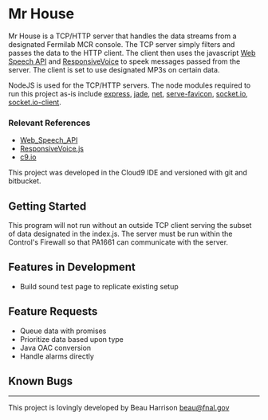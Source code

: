 Mr House
=======
Mr House is a TCP/HTTP server that handles the data streams from a designated
Fermilab MCR console. The TCP server simply filters and passes the data to
the HTTP client. The client then uses the javascript [Web Speech API][1] and
[ResponsiveVoice][2] to speek messages passed from the server. The client is
set to use designated MP3s on certain data.

NodeJS is used for the TCP/HTTP servers. The node modules required to run this
project as-is include [express][3], [jade][4], [net][5], [serve-favicon][6],
[socket.io][7], [socket.io-client][8].

### Relevant References
* [Web_Speech_API][1]
* [ResponsiveVoice.js][2]
* [c9.io][9]

This project was developed in the Cloud9 IDE and versioned with git and bitbucket.

Getting Started
------
This program will not run without an outside TCP client serving the subset of
data designated in the index.js. The server must be run within the Control's
Firewall so that PA1661 can communicate with the server.

Features in Development
------
* Build sound test page to replicate existing setup

Feature Requests
------
* Queue data with promises
* Prioritize data based upon type
* Java OAC conversion
* Handle alarms directly

Known Bugs
------

______
This project is lovingly developed by Beau Harrison <beau@fnal.gov>

[1]: https://developer.mozilla.org/en-US/docs/Web/API/Web_Speech_API
[2]: http://responsivevoice.org
[3]: https://www.npmjs.com/package/express
[4]: https://www.npmjs.com/package/jade
[5]: https://nodejs.org/api/net.html
[6]: https://www.npmjs.com/package/serve-favicon
[7]: https://www.npmjs.com/package/socket.io
[8]: https://www.npmjs.com/package/socket.io-client
[9]: http://c9.io
